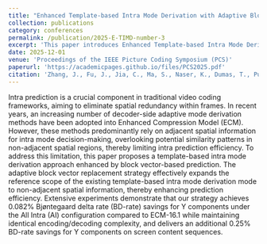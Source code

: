 ```yaml
---
title: "Enhanced Template-based Intra Mode Derivation with Adaptive Block Vector Replacement"
collection: publications
category: conferences
permalink: /publication/2025-E-TIMD-number-3
excerpt: 'This paper introduces Enhanced Template-based Intra Mode Derivation to Next-Gen Video Coding Software (ECM).'
date: 2025-12-01
venue: 'Proceedings of the IEEE Picture Coding Symposium (PCS)'
paperurl: 'https://academicpages.github.io/files/PCS2025.pdf'
citation: 'Zhang, J., Fu, J., Jia, C., Ma, S., Naser, K., Dumas, T., Puri, S. and Radosavljevic, M., 2025. Enhanced Template-based Intra Mode Derivation with Adaptive Block Vector Replacement. In Proceedings of the IEEE Picture Coding Symposium (PCS), IEEE.'
---
```

Intra prediction is a crucial component in traditional video coding frameworks, aiming to eliminate spatial redundancy within frames. In recent years, an increasing number of decoder-side adaptive mode derivation methods have been adopted into Enhanced Compression Model (ECM). However, these methods predominantly rely on adjacent spatial information for intra mode decision-making, overlooking potential similarity patterns in non-adjacent spatial regions, thereby limiting intra prediction efficiency. To address this limitation, this paper proposes a template-based intra mode derivation approach enhanced by block vector-based prediction. The adaptive block vector replacement strategy effectively expands the reference scope of the existing template-based intra mode derivation mode to non-adjacent spatial information, thereby enhancing prediction efficiency. Extensive experiments demonstrate that our strategy achieves 0.082% Bjøntegaard delta rate (BD-rate) savings for Y components under the All Intra (AI) configuration compared to ECM-16.1 while maintaining identical encoding/decoding complexity, and delivers an additional 0.25% BD-rate savings for Y components on screen content sequences.

